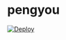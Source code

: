 # pengyou
[![Deploy](https://www.herokucdn.com/deploy/button.png)](https://dashboard.heroku.com/new?template=https://github.com/2021nihaoma/pengyou)
